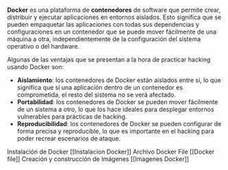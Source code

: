 **Docker** es una plataforma de **contenedores** de software que permite crear, distribuir y ejecutar aplicaciones en entornos aislados. Esto significa que se pueden empaquetar las aplicaciones con todas sus dependencias y configuraciones en un contenedor que se puede mover fácilmente de una máquina a otra, independientemente de la configuración del sistema operativo o del hardware.

Algunas de las ventajas que se presentan a la hora de practicar hacking usando Docker son:

- **Aislamiento**: los contenedores de Docker están aislados entre sí, lo que significa que si una aplicación dentro de un contenedor es comprometida, el resto del sistema no se verá afectado.
- **Portabilidad**: los contenedores de Docker se pueden mover fácilmente de un sistema a otro, lo que los hace ideales para desplegar entornos vulnerables para prácticas de hacking.
- **Reproducibilidad**: los contenedores de Docker se pueden configurar de forma precisa y reproducible, lo que es importante en el hacking para poder recrear escenarios de ataque.

Instalación de Docker [[Instalacion Docker]]
Archivo Docker File [[Docker file]]
Creación y construcción de Imágenes [[Imagenes  Docker]]
